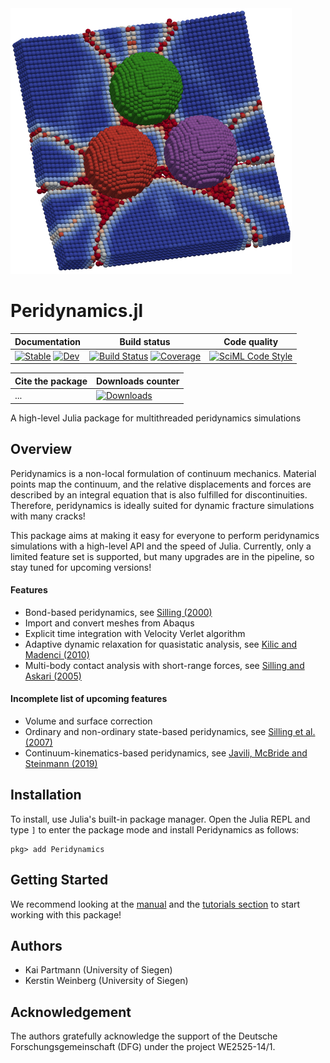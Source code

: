 <img src="docs/src/assets/logo.png" width="450" />

# Peridynamics.jl

|**Documentation**| **Build status**| **Code quality** |
|---|---|---|
| [![Stable](https://img.shields.io/badge/docs-stable-blue.svg)](https://kaipartmann.github.io/Peridynamics.jl/stable/) [![Dev](https://img.shields.io/badge/docs-dev-blue.svg)](https://kaipartmann.github.io/Peridynamics.jl/dev/) | [![Build Status](https://github.com/kaipartmann/Peridynamics.jl/actions/workflows/CI.yml/badge.svg?branch=main)](https://github.com/kaipartmann/Peridynamics.jl/actions/workflows/CI.yml?query=branch%3Amain) [![Coverage](https://codecov.io/gh/kaipartmann/Peridynamics.jl/branch/main/graph/badge.svg)](https://codecov.io/gh/kaipartmann/Peridynamics.jl) | [![SciML Code Style](https://img.shields.io/static/v1?label=code%20style&message=SciML&color=9558b2)](https://github.com/SciML/SciMLStyle) |

| **Cite the package** |**Downloads counter**|
|---|---|
| ... | [![Downloads](https://shields.io/endpoint?url=https://pkgs.genieframework.com/api/v1/badge/Peridynamics/label:-color:blue)](https://pkgs.genieframework.com?packages=Peridynamics) |


A high-level Julia package for multithreaded peridynamics simulations

## Overview

Peridynamics is a non-local formulation of continuum mechanics.
Material points map the continuum, and the relative displacements and forces are described by an integral equation that is also fulfilled for discontinuities. Therefore, peridynamics is ideally suited for dynamic fracture simulations with many cracks!

This package aims at making it easy for everyone to perform peridynamics simulations with a high-level API and the speed of Julia.
Currently, only a limited feature set is supported, but many upgrades are in the pipeline, so stay tuned for upcoming versions!

#### Features
- Bond-based peridynamics, see [Silling (2000)](https://doi.org/10.1016/S0022-5096(99)00029-0)
- Import and convert meshes from Abaqus
- Explicit time integration with Velocity Verlet algorithm
- Adaptive dynamic relaxation for quasistatic analysis, see [Kilic and Madenci (2010)](https://doi.org/10.1016/j.tafmec.2010.08.001)
- Multi-body contact analysis with short-range forces, see [Silling and Askari (2005)](https://doi.org/10.1016/j.compstruc.2004.11.026)

#### Incomplete list of upcoming features
- Volume and surface correction
- Ordinary and non-ordinary state-based peridynamics, see [Silling et al. (2007)](https://link.springer.com/article/10.1007/s10659-007-9125-1)
- Continuum-kinematics-based peridynamics, see [Javili, McBride and Steinmann (2019)](https://doi.org/10.1016/j.jmps.2019.06.016)

## Installation

To install, use Julia's built-in package manager. Open the Julia REPL and type `]` to enter the package mode and install Peridynamics as follows:

```
pkg> add Peridynamics
```

## Getting Started

We recommend looking at the [manual](https://kaipartmann.github.io/Peridynamics.jl/dev/manual/) and the [tutorials section](https://kaipartmann.github.io/Peridynamics.jl/dev/tensiletest/) to start working with this package!


## Authors

- Kai Partmann (University of Siegen)
- Kerstin Weinberg (University of Siegen)

## Acknowledgement

The authors gratefully acknowledge the support of the Deutsche Forschungsgemeinschaft (DFG) under the project WE2525-14/1.